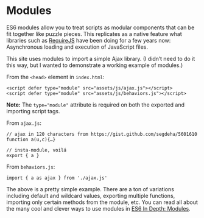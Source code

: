 # Modules

ES6 modules allow you to treat scripts as modular components that can be fit together like puzzle pieces. This replicates as a native feature what libraries such as [RequireJS](http://requirejs.org/) have been doing for a few years now: Asynchronous loading and execution of JavaScript files.

This site uses modules to import a simple Ajax library. (I didn’t need to do it this way, but I wanted to demonstrate a working example of modules.)

From the `<head>` element in `index.html`:

    <script defer type="module" src="assets/js/ajax.js"></script>
    <script defer type="module" src="assets/js/behaviors.js"></script>

**Note:** The `type="module"` attribute is required on both the exported and importing script tags.

From `ajax.js`:

    // ajax in 120 characters from https://gist.github.com/segdeha/5601610
    function a(u,c){…}

    // insta-module, voilá
    export { a }

From `behaviors.js`:

    import { a as ajax } from './ajax.js'

The above is a pretty simple example. There are a ton of variations including default and wildcard values, exporting multiple functions, importing only certain methods from the module, etc. You can read all about the many cool and clever ways to use modules in [ES6 In Depth: Modules](https://hacks.mozilla.org/2015/08/es6-in-depth-modules/).
